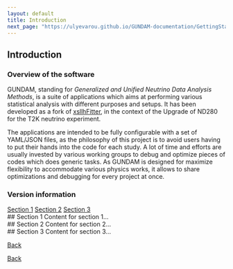 ```yaml
---
layout: default
title: Introduction 
next_page: "https://ulyevarou.github.io/GUNDAM-documentation/GettingStarted.html"
---
```


## Introduction

### Overview of the software
GUNDAM, standing for *Generalized and Unified Neutrino Data Analysis Methods*,
is a suite of applications which aims at performing various statistical
analysis with different purposes and setups.
It has been developed as a fork of 
[xsllhFitter](https://gitlab.com/cuddandr/xsLLhFitter),
in the context of the Upgrade of ND280 for the T2K neutrino experiment.

The applications are intended to be fully configurable with a set
of YAML/JSON files, as the philosophy of this project is to avoid users
having to put their hands into the code for each study.
A lot of time and efforts are usually invested by various working
groups to debug and optimize pieces of codes which does generic tasks.
As GUNDAM is designed for maximize flexibility to accommodate
various physics works, it allows to share optimizations
and debugging for every project at once.

### Version information



<nav>
<a href="javascript:void(0);" class="toggle-link" data-target="section1">Section 1</a>
<a href="javascript:void(0);" class="toggle-link" data-target="section2">Section 2</a>
<a href="javascript:void(0);" class="toggle-link" data-target="section3">Section 3</a>
</nav>

<div id="section1" class="hidden">
## Section 1
Content for section 1...
</div>

<div id="section2" class="hidden">
## Section 2
Content for section 2...
</div>

<div id="section3" class="hidden">
## Section 3
Content for section 3...
</div>

<a href="javascript:history.back()" class="btn">Back</a>

<script>
document.addEventListener("DOMContentLoaded", function() {
  const links = document.querySelectorAll('.toggle-link');
  links.forEach(link => {
    link.addEventListener('click', function() {
      const targetId = this.getAttribute('data-target');
      const targetElement = document.getElementById(targetId);
      if (targetElement) {
        targetElement.classList.toggle('hidden');
      }
    });
  });
});
</script>


<a href="javascript:history.back()" class="btn">Back</a>
